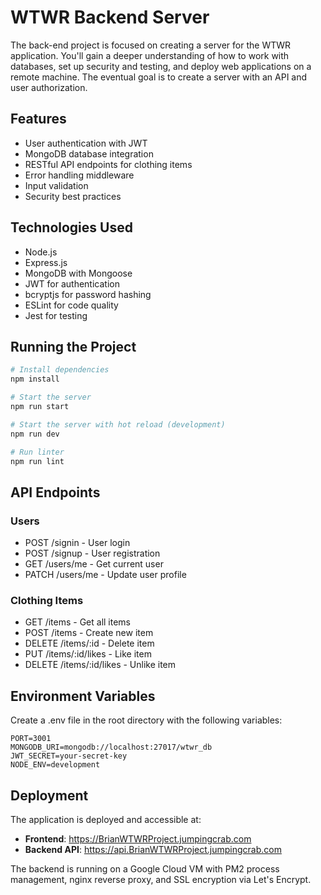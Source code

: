 # WTWR Backend Server

The back-end project is focused on creating a server for the WTWR application. You'll gain a deeper understanding of how to work with databases, set up security and testing, and deploy web applications on a remote machine. The eventual goal is to create a server with an API and user authorization.

## Features

- User authentication with JWT
- MongoDB database integration
- RESTful API endpoints for clothing items
- Error handling middleware
- Input validation
- Security best practices

## Technologies Used

- Node.js
- Express.js
- MongoDB with Mongoose
- JWT for authentication
- bcryptjs for password hashing
- ESLint for code quality
- Jest for testing

## Running the Project

```bash
# Install dependencies
npm install

# Start the server
npm run start

# Start the server with hot reload (development)
npm run dev

# Run linter
npm run lint
```

## API Endpoints

### Users

- POST /signin - User login
- POST /signup - User registration
- GET /users/me - Get current user
- PATCH /users/me - Update user profile

### Clothing Items

- GET /items - Get all items
- POST /items - Create new item
- DELETE /items/:id - Delete item
- PUT /items/:id/likes - Like item
- DELETE /items/:id/likes - Unlike item

## Environment Variables

Create a .env file in the root directory with the following variables:

```
PORT=3001
MONGODB_URI=mongodb://localhost:27017/wtwr_db
JWT_SECRET=your-secret-key
NODE_ENV=development
```

## Deployment

The application is deployed and accessible at:

- **Frontend**: https://BrianWTWRProject.jumpingcrab.com
- **Backend API**: https://api.BrianWTWRProject.jumpingcrab.com

The backend is running on a Google Cloud VM with PM2 process management, nginx reverse proxy, and SSL encryption via Let's Encrypt.
